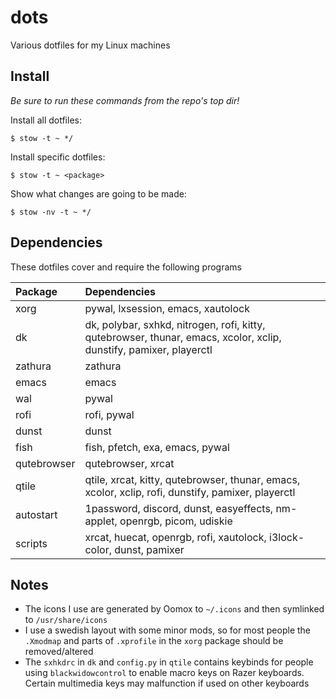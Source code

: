 # dots

Various dotfiles for my Linux machines

## Install

*Be sure to run these commands from the repo's top dir!*

Install all dotfiles:

```
$ stow -t ~ */
```

Install specific dotfiles:

```
$ stow -t ~ <package>
```

Show what changes are going to be made:

```
$ stow -nv -t ~ */
```

## Dependencies

These dotfiles cover and require the following programs

| Package | Dependencies |
|:--|:--|
| xorg | pywal, lxsession, emacs, xautolock |
| dk | dk, polybar, sxhkd, nitrogen, rofi, kitty, qutebrowser, thunar, emacs, xcolor, xclip, dunstify, pamixer, playerctl |
| zathura | zathura |
| emacs | emacs |
| wal | pywal |
| rofi | rofi, pywal |
| dunst | dunst |
| fish | fish, pfetch, exa, emacs, pywal |
| qutebrowser | qutebrowser, xrcat |
| qtile | qtile, xrcat, kitty, qutebrowser, thunar, emacs, xcolor, xclip, rofi, dunstify, pamixer, playerctl |
| autostart | 1password, discord, dunst, easyeffects, nm-applet, openrgb, picom, udiskie |
| scripts | xrcat, huecat, openrgb, rofi, xautolock, i3lock-color, dunst, pamixer |

## Notes

- The icons I use are generated by Oomox to `~/.icons` and then symlinked to `/usr/share/icons`
- I use a swedish layout with some minor mods, so for most people the `.Xmodmap` and parts of `.xprofile` in the `xorg` package should be removed/altered
- The `sxhkdrc` in `dk` and `config.py` in `qtile` contains keybinds for people using `blackwidowcontrol` to enable macro keys on Razer keyboards. Certain multimedia keys may malfunction if used on other keyboards
